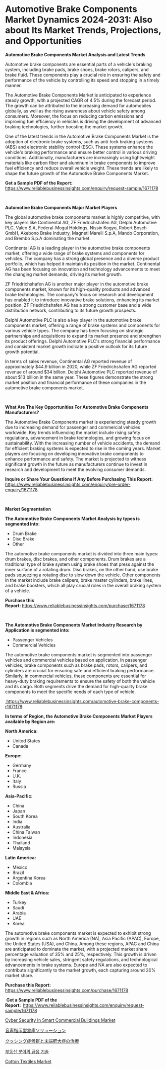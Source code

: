 <p><h1>Automotive Brake Components Market Dynamics 2024-2031: Also about Its Market Trends, Projections, and Opportunities</h1></p><p><strong>Automotive Brake Components Market Analysis and Latest Trends</strong></p>
<p><p>Automotive brake components are essential parts of a vehicle's braking system, including brake pads, brake shoes, brake rotors, calipers, and brake fluid. These components play a crucial role in ensuring the safety and performance of the vehicle by controlling its speed and stopping in a timely manner.</p><p>The Automotive Brake Components Market is anticipated to experience steady growth, with a projected CAGR of 4.5% during the forecast period. The growth can be attributed to the increasing demand for automobiles globally, as well as the rising awareness about vehicle safety among consumers. Moreover, the focus on reducing carbon emissions and improving fuel efficiency in vehicles is driving the development of advanced braking technologies, further boosting the market growth.</p><p>One of the latest trends in the Automotive Brake Components Market is the adoption of electronic brake systems, such as anti-lock braking systems (ABS) and electronic stability control (ESC). These systems enhance the vehicle's braking performance and ensure better control in various driving conditions. Additionally, manufacturers are increasingly using lightweight materials like carbon fiber and aluminum in brake components to improve fuel efficiency and reduce overall vehicle weight. These trends are likely to shape the future growth of the Automotive Brake Components Market.</p></p>
<p><strong>Get a Sample PDF of the Report:&nbsp;</strong> <a href="https://www.reliablebusinessinsights.com/enquiry/request-sample/1671178">https://www.reliablebusinessinsights.com/enquiry/request-sample/1671178</a></p>
<p>&nbsp;</p>
<p><strong>Automotive Brake Components Major Market Players</strong></p>
<p><p>The global automotive brake components market is highly competitive, with key players like Continental AG, ZF Friedrichshafen AG, Delphi Automotive PLC, Valeo S.A, Federal-Mogul Holdings, Nissin Kogyo, Robert Bosch GmbH, Akebono Brake Industry, Magneti Marelli S.p.A, Mando Corporation, and Brembo S.p.A dominating the market.</p><p>Continental AG is a leading player in the automotive brake components market, offering a wide range of brake systems and components for vehicles. The company has a strong global presence and a diverse product portfolio, which has helped it maintain its position in the market. Continental AG has been focusing on innovation and technology advancements to meet the changing market demands, driving its market growth.</p><p>ZF Friedrichshafen AG is another major player in the automotive brake components market, known for its high-quality products and advanced brake technologies. The company's focus on research and development has enabled it to introduce innovative brake solutions, enhancing its market position. ZF Friedrichshafen AG has a strong customer base and a wide distribution network, contributing to its future growth prospects.</p><p>Delphi Automotive PLC is also a key player in the automotive brake components market, offering a range of brake systems and components for various vehicle types. The company has been focusing on strategic partnerships and acquisitions to expand its market presence and strengthen its product offerings. Delphi Automotive PLC's strong financial performance and consistent market growth indicate a positive outlook for its future growth potential.</p><p>In terms of sales revenue, Continental AG reported revenue of approximately $44.9 billion in 2020, while ZF Friedrichshafen AG reported revenue of around $34 billion. Delphi Automotive PLC reported revenue of about $13 billion in the same year. These figures demonstrate the strong market position and financial performance of these companies in the automotive brake components market.</p></p>
<p>&nbsp;</p>
<p><strong>What Are The Key Opportunities For Automotive Brake Components Manufacturers?</strong></p>
<p><p>The Automotive Brake Components market is experiencing steady growth due to increasing demand for passenger and commercial vehicles worldwide. Key trends influencing the market include rising safety regulations, advancement in brake technologies, and growing focus on sustainability. With the increasing number of vehicle accidents, the demand for efficient braking systems is expected to rise in the coming years. Market players are focusing on developing innovative brake components to enhance performance and safety. The market is projected to witness significant growth in the future as manufacturers continue to invest in research and development to meet the evolving consumer demands.</p></p>
<p><strong>Inquire or Share Your Questions If Any Before Purchasing This Report:</strong> <a href="https://www.reliablebusinessinsights.com/enquiry/pre-order-enquiry/1671178">https://www.reliablebusinessinsights.com/enquiry/pre-order-enquiry/1671178</a></p>
<p>&nbsp;</p>
<p><strong>Market Segmentation</strong></p>
<p><strong>The Automotive Brake Components Market Analysis by types is segmented into:</strong></p>
<p><ul><li>Drum Brake</li><li>Disc Brake</li><li>Other</li></ul></p>
<p><p>The automotive brake components market is divided into three main types: drum brakes, disc brakes, and other components. Drum brakes are a traditional type of brake system using brake shoes that press against the inner surface of a rotating drum. Disc brakes, on the other hand, use brake pads squeezing a rotating disc to slow down the vehicle. Other components in the market include brake calipers, brake master cylinders, brake lines, and brake boosters, which all play crucial roles in the overall braking system of a vehicle.</p></p>
<p><strong>Purchase this Report:&nbsp;</strong><a href="https://www.reliablebusinessinsights.com/purchase/1671178">https://www.reliablebusinessinsights.com/purchase/1671178</a></p>
<p>&nbsp;</p>
<p><strong>The Automotive Brake Components Market Industry Research by Application is segmented into:</strong></p>
<p><ul><li>Passenger Vehicles</li><li>Commercial Vehicles</li></ul></p>
<p><p>The automotive brake components market is segmented into passenger vehicles and commercial vehicles based on application. In passenger vehicles, brake components such as brake pads, rotors, calipers, and cylinders are crucial for ensuring safe and efficient braking performance. Similarly, in commercial vehicles, these components are essential for heavy-duty braking requirements to ensure the safety of both the vehicle and its cargo. Both segments drive the demand for high-quality brake components to meet the specific needs of each type of vehicle.</p></p>
<p><a href="https://www.reliablebusinessinsights.com/automotive-brake-components-r1671178">&nbsp;https://www.reliablebusinessinsights.com/automotive-brake-components-r1671178</a></p>
<p><strong>In terms of Region, the Automotive Brake Components Market Players available by Region are:</strong></p>
<p>
    <p> <strong> North America: </strong>
        <ul>
            <li>United States</li>
            <li>Canada</li>
        </ul>
        </p> 
    <p> <strong> Europe: </strong>
        <ul>
            <li>Germany</li>
            <li>France</li>
            <li>U.K.</li>
            <li>Italy</li>
            <li>Russia</li>
        </ul>
        </p> 
    <p> <strong> Asia-Pacific: </strong>
        <ul>
            <li>China</li>
            <li>Japan</li>
            <li>South Korea</li>
            <li>India</li>
            <li>Australia</li>
            <li>China Taiwan</li>
            <li>Indonesia</li>
            <li>Thailand</li>
            <li>Malaysia</li>
        </ul>
        </p> 
    <p> <strong> Latin America: </strong>
        <ul>
            <li>Mexico</li>
            <li>Brazil</li>
            <li>Argentina Korea</li>
            <li>Colombia</li>
        </ul>
        </p> 
    <p> <strong> Middle East & Africa: </strong>
        <ul>
            <li>Turkey</li>
            <li>Saudi</li>
            <li>Arabia</li>
            <li>UAE</li>
            <li>Korea</li>
        </ul>
    </p>
    </p>
<p><p>The automotive brake components market is expected to exhibit strong growth in regions such as North America (NA), Asia Pacific (APAC), Europe, the United States (USA), and China. Among these regions, APAC and China are anticipated to dominate the market, with a projected market share percentage valuation of 35% and 25%, respectively. This growth is driven by increasing vehicle sales, stringent safety regulations, and technological advancements in brake systems. Europe and NA are also expected to contribute significantly to the market growth, each capturing around 20% market share.</p></p>
<p><strong>Purchase this Report: </strong><a href="https://www.reliablebusinessinsights.com/purchase/1671178">https://www.reliablebusinessinsights.com/purchase/1671178</a></p>
<p>&nbsp;<strong>Get a Sample PDF of the Report:&nbsp;&nbsp;</strong><a href="https://www.reliablebusinessinsights.com/enquiry/request-sample/1671178">https://www.reliablebusinessinsights.com/enquiry/request-sample/1671178</a></p>
<p><strong></strong></p>
<p><p><a href="https://github.com/emnqcawl19/Market-Research-Report-List-1/blob/main/cyber-security-in-smart-commercial-buildings-market.md">Cyber Security In Smart Commercial Buildings Market</a></p><p><a href="https://github.com/schmahlson/Market-Research-Report-List-2/blob/main/4847970121472.md">音声指示型倉庫ソリューション</a></p><p><a href="https://github.com/TerrellConn/Market-Research-Report-List-1/blob/main/5727680121473.md">クッシング症候群と末端肥大症の治療</a></p><p><a href="https://github.com/muchswr/Market-Research-Report-List-1/blob/main/4953255113439.md">부동산 분야의 금융 기술</a></p><p><a href="https://github.com/shahriarnajimjoy333/Market-Research-Report-List-1/blob/main/cotton-textiles-market.md">Cotton Textiles Market</a></p></p>